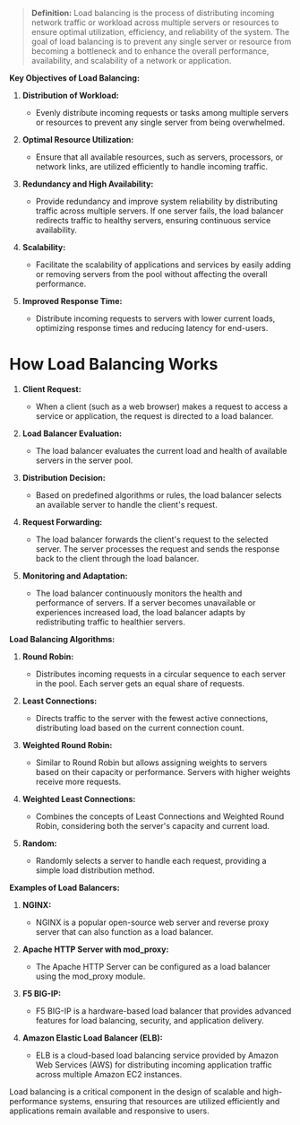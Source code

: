 

> **Definition:** Load balancing is the process of distributing incoming network traffic or workload across multiple servers or resources to ensure optimal utilization, efficiency, and reliability of the system. The goal of load balancing is to prevent any single server or resource from becoming a bottleneck and to enhance the overall performance, availability, and scalability of a network or application.

**Key Objectives of Load Balancing:**

1. **Distribution of Workload:**
    
    - Evenly distribute incoming requests or tasks among multiple servers or resources to prevent any single server from being overwhelmed.
2. **Optimal Resource Utilization:**
    
    - Ensure that all available resources, such as servers, processors, or network links, are utilized efficiently to handle incoming traffic.
3. **Redundancy and High Availability:**
    
    - Provide redundancy and improve system reliability by distributing traffic across multiple servers. If one server fails, the load balancer redirects traffic to healthy servers, ensuring continuous service availability.
4. **Scalability:**
    
    - Facilitate the scalability of applications and services by easily adding or removing servers from the pool without affecting the overall performance.
5. **Improved Response Time:**
    
    - Distribute incoming requests to servers with lower current loads, optimizing response times and reducing latency for end-users.

# How Load Balancing Works

1. **Client Request:**
    
    - When a client (such as a web browser) makes a request to access a service or application, the request is directed to a load balancer.
2. **Load Balancer Evaluation:**
    
    - The load balancer evaluates the current load and health of available servers in the server pool.
3. **Distribution Decision:**
    
    - Based on predefined algorithms or rules, the load balancer selects an available server to handle the client's request.
4. **Request Forwarding:**
    
    - The load balancer forwards the client's request to the selected server. The server processes the request and sends the response back to the client through the load balancer.
5. **Monitoring and Adaptation:**
    
    - The load balancer continuously monitors the health and performance of servers. If a server becomes unavailable or experiences increased load, the load balancer adapts by redistributing traffic to healthier servers.

**Load Balancing Algorithms:**

1. **Round Robin:**
    
    - Distributes incoming requests in a circular sequence to each server in the pool. Each server gets an equal share of requests.
2. **Least Connections:**
    
    - Directs traffic to the server with the fewest active connections, distributing load based on the current connection count.
3. **Weighted Round Robin:**
    
    - Similar to Round Robin but allows assigning weights to servers based on their capacity or performance. Servers with higher weights receive more requests.
4. **Weighted Least Connections:**
    
    - Combines the concepts of Least Connections and Weighted Round Robin, considering both the server's capacity and current load.
5. **Random:**
    
    - Randomly selects a server to handle each request, providing a simple load distribution method.

**Examples of Load Balancers:**

1. **NGINX:**
    
    - NGINX is a popular open-source web server and reverse proxy server that can also function as a load balancer.
2. **Apache HTTP Server with mod_proxy:**
    
    - The Apache HTTP Server can be configured as a load balancer using the mod_proxy module.
3. **F5 BIG-IP:**
    
    - F5 BIG-IP is a hardware-based load balancer that provides advanced features for load balancing, security, and application delivery.
4. **Amazon Elastic Load Balancer (ELB):**
    
    - ELB is a cloud-based load balancing service provided by Amazon Web Services (AWS) for distributing incoming application traffic across multiple Amazon EC2 instances.

Load balancing is a critical component in the design of scalable and high-performance systems, ensuring that resources are utilized efficiently and applications remain available and responsive to users.